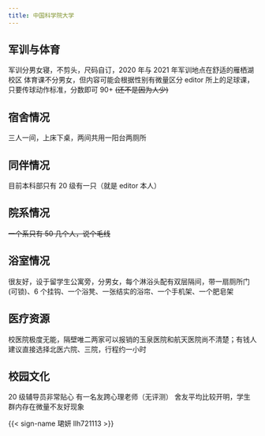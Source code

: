 ```yaml
---
title: 中国科学院大学
---
```


## 军训与体育

军训分男女寝，不剪头，尺码自订，2020 年与 2021 年军训地点在舒适的雁栖湖校区
体育课不分男女，但内容可能会根据性别有微量区分
editor 所上的足球课，只要传球动作标准，分数即可 90+
~~(还不是因为人少)~~

## 宿舍情况

三人一间，上床下桌，两间共用一阳台两厕所

## 同伴情况

目前本科部只有 20 级有一只（就是 editor 本人）

## 院系情况

~~一个系只有 50 几个人，说个毛线~~

## 浴室情况

很友好，设于留学生公寓旁，分男女，每个淋浴头配有双层隔间，带一扇厕所门(可锁)、6 个挂钩、一个浴凳、一张结实的浴帘、一个手机架、一个肥皂架

## 医疗资源

校医院极度无能，隔壁唯二两家可以报销的玉泉医院和航天医院尚不清楚；有钱人建议直接选择北医六院、三院，行程约一小时

## 校园文化

20 级辅导员非常贴心
有一名友跨心理老师（无评测）
舍友平均比较开明，学生群内存在微量不友好现象

{{< sign-name 珺妍 llh721113 >}}
